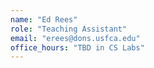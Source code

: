 ```yaml
---
name: "Ed Rees"
role: "Teaching Assistant"
email: "erees@dons.usfca.edu"
office_hours: "TBD in CS Labs"
---
```


